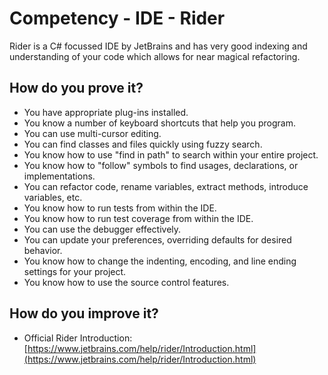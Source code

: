 # Competency - IDE - Rider

Rider is a C# focussed IDE by JetBrains and has very good indexing and understanding of your code which allows for near magical refactoring.

## How do you prove it?

* You have appropriate plug-ins installed.
* You know a number of keyboard shortcuts that help you program.
* You can use multi-cursor editing.
* You can find classes and files quickly using fuzzy search.
* You know how to use "find in path" to search within your entire project.
* You know how to "follow" symbols to find usages, declarations, or implementations.
* You can refactor code, rename variables, extract methods, introduce variables, etc.
* You know how to run tests from within the IDE.
* You know how to run test coverage from within the IDE.
* You can use the debugger effectively.
* You can update your preferences, overriding defaults for desired behavior.
* You know how to change the indenting, encoding, and line ending settings for your project.
* You know how to use the source control features.

## How do you improve it?

* Official Rider Introduction: [https://www.jetbrains.com/help/rider/Introduction.html](https://www.jetbrains.com/help/rider/Introduction.html)
